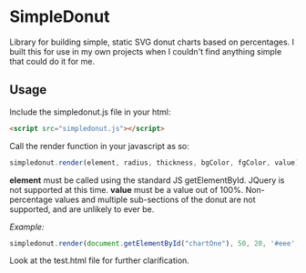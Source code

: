 # SimpleDonut
Library for building simple, static SVG donut charts based on percentages. I built this for use in my own projects when I couldn't find anything simple that could do it for me.

## Usage
Include the simpledonut.js file in your html:
```html
<script src="simpledonut.js"></script>
```

Call the render function in your javascript as so:
```javascript
simpledonut.render(element, radius, thickness, bgColor, fgColor, value);
```

**element** must be called using the standard JS getElementById. JQuery is not supported at this time.
**value** must be a value out of 100%. Non-percentage values and multiple sub-sections of the donut are not supported, and are unlikely to ever be.

*Example:*
```javascript
simpledonut.render(document.getElementById("chartOne"), 50, 20, '#eee', '#aaa', 35);
```

Look at the test.html file for further clarification.